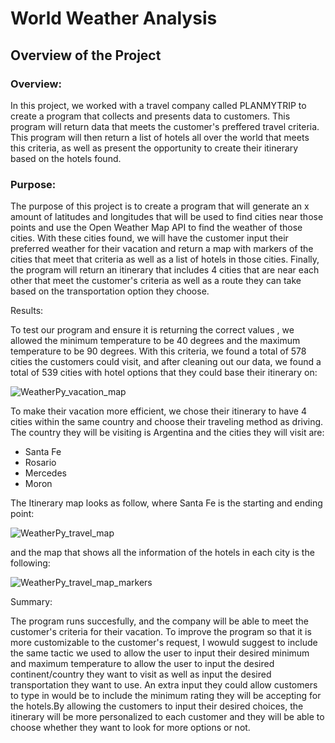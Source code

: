 # World Weather Analysis

## Overview of the Project

### Overview:

In this project, we worked with a travel company called PLANMYTRIP to create a program that collects and presents data to customers. This program will return data that meets the customer's preffered travel criteria. This program will then return a list of hotels all over the world that meets this criteria, as well as present the opportunity to create their itinerary based on the hotels found.

### Purpose:

The purpose of this project is to create a program that will generate an x amount of latitudes and longitudes that will be used to find cities near those points and use the Open Weather Map API to find the weather of those cities. With these cities found, we will have the customer input their preferred weather for their vacation and return a map with markers of the cities that meet that criteria as well as a list of hotels in those cities. Finally, the program will return an itinerary that includes 4 cities that are near each other that meet the customer's criteria as well as a route they can take based on the transportation option they choose.


Results:

To test our program and ensure it is returning the correct values , we allowed the minimum temperature to be 40 degrees and the maximum temperature to be 90 degrees. With this criteria, we found a total of 578 cities the customers could visit, and after cleaning out our data, we found a total of 539 cities with hotel options that they could base their itinerary on:

![WeatherPy_vacation_map](https://user-images.githubusercontent.com/111034667/194146733-d0834798-7dc4-4776-a32e-949edfc8a8d5.png)

To make their vacation more efficient, we chose their itinerary to have 4 cities within the same country and choose their traveling method as driving. The country they will be visiting is Argentina and the cities they will visit are:

  - Santa Fe
  - Rosario
  - Mercedes
  - Moron
  
 The Itinerary map looks as follow, where Santa Fe is the starting and ending point:
 
 ![WeatherPy_travel_map](https://user-images.githubusercontent.com/111034667/194147591-85f6facd-7c98-4683-9b96-bd3dd92c1864.png)

and the map that shows all the information of the hotels in each city is the following:

![WeatherPy_travel_map_markers](https://user-images.githubusercontent.com/111034667/194147712-d794a921-5ee4-493b-8a8f-2632f2e5c499.png)

Summary:

The program runs succesfully, and the company will be able to meet the customer's criteria for their vacation. To improve the program so that it is more customizable to the customer's request, I wowuld suggest to include the same tactic we used to allow the user to input their desired minimum and maximum temperature to allow the user to input the desired continent/country they want to visit as well as input the desired transportation they want to use. An extra input they could allow customers to type in would be to include the minimum rating they will be accepting for the hotels.By allowing the customers to input their desired choices, the itinerary will be more personalized to each customer and they will be able to choose whether they want to look for more options or not. 
 
 



